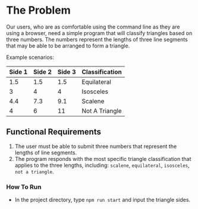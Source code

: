 # The Problem
Our users, who are as comfortable using the command line as they are using a browser, need a simple program that will classify triangles based on three numbers. The numbers represent the lengths of three line segments that may be able to be arranged to form a triangle.

Example scenarios:

| Side 1 | Side 2 | Side 3 | Classification |
| ------ | ------ | ------ | -------------- |
| 1.5    | 1.5    | 1.5    | Equilateral    |
| 3      | 4      | 4      | Isosceles      |
| 4.4    | 7.3    | 9.1    | Scalene        |
| 4      | 6      | 11     | Not A Triangle |

## Functional Requirements
1. The user must be able to submit three numbers that represent the lengths of line segments.
2. The program responds with the most specific triangle classification that applies to the three lengths, including: `scalene`, `equilateral`, `isosceles`, `not a triangle`.

### How To Run
- In the project directory, type `npm run start` and input the triangle sides.
